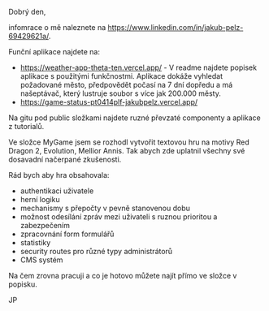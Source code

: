 Dobrý den,

infomrace o mě naleznete na https://www.linkedin.com/in/jakub-pelz-69429621a/.

Funční aplikace najdete na: 
   - https://weather-app-theta-ten.vercel.app/ -
    V readme najdete popisek aplikace s použitými funkčnostmi. Aplikace dokáže vyhledat požadované město, předpovědět počasí na 7 dní dopředu a má našeptávač, který lustruje soubor s více jak 200.000 městy.
   - https://game-status-pt0414plf-jakubpelz.vercel.app/

Na gitu pod public složkami najdete ruzné převzaté componenty a aplikace z tutorialů.

Ve složce MyGame jsem se rozhodl vytvořit textovou hru na motivy Red Dragon 2, Evolution, Mellior Annis.
Tak abych zde uplatnil všechny své dosavadní načerpané zkušenosti.

Rád bych aby hra obsahovala:

  - authentikaci uživatele
  - herní logiku
  - mechanismy s přepočty v pevně stanovenou dobu
  - možnost odesílání zpráv mezi uživateli s ruznou prioritou a zabezpečením
  - zpracovnání form formulářů
  - statistiky
  - security routes pro různé typy administrátorů
  - CMS systém

Na čem zrovna pracuji a co je hotovo můžete najít přímo ve složce v popisku.

JP
